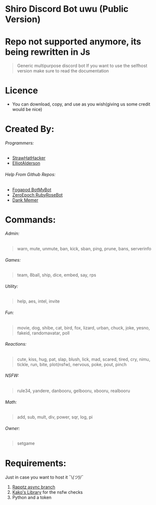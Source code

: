 # Shiro Discord Bot uwu (Public Version)
# Repo not supported anymore, its being rewritten in Js
> Generic multipurpose discord bot
>If you want to use the selfhost version make sure to read the documentation

# Licence
* You can download, copy, and use as you wish(giving us some credit would be nice)

# Created By:
###### Programmers:
* [StrawHatHacker](https://github.com/StrawHatHacker)
* [ElliotAlderson](https://github.com/HoodElliot)

###### Help From Github Repos:
* [Fogapod BotMyBot](https://github.com/Fogapod/BotMyBot) 
* [ZeroEpoch RubyRoseBot](https://github.com/ZeroEpoch1969/RubyRoseBot)
* [Dank Memer](https://github.com/Dank-Memer/Dank-Memer)

# Commands:
###### Admin:
> warn, mute, unmute, ban, kick, sban, ping, prune, bans, serverinfo
###### Games:
> team, 8ball, ship, dice, embed, say, rps
###### Utility:
> help, aes, intel, invite
###### Fun:
> movie, dog, shibe, cat, bird, fox, lizard, urban, chuck, joke, yesno, fakeid, randomavatar, poll
###### Reactions:
> cute, kiss, hug, pat, slap, blush, lick, mad, scared, tired, cry, nimu, tickle, run, bite, plot(nsfw), nervous, poke, pout, pinch
###### NSFW:
> rule34, yandere, danbooru, gelbooru, xbooru, realbooru
###### Math:
> add, sub, mult, div, power, sqr, log, pi
###### Owner:
> setgame

# Requirements:
Just in case you want to host it ¯\\_(ツ)_/¯

1. [Rapptz async branch](https://github.com/Rapptz/discord.py)
2. [Kako's Library](https://github.com/KakolIsSomewhatGay/discord.py) for the nsfw checks
3. Python and a token
